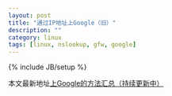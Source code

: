 ```yaml
---
layout: post
title: "通过IP地址上Google（旧）"
description: ""
category: linux
tags: [linux, nslookup, gfw, google]
---
```

{% include JB/setup %}

<script language="javascript" type="text/javascript">
window.location.href="/blog/visit-google/";
</script>

本文最新地址[上Google的方法汇总（持续更新中）](/blog/visit-google/)
